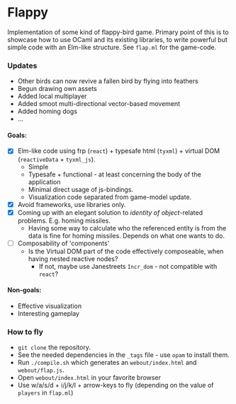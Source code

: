 # Flappy
Implementation of some kind of flappy-bird game.
Primary point of this is to showcase how to use OCaml and its existing 
libraries, to write powerful but simple code with an Elm-like structure. 
See `flap.ml` for the game-code.

### Updates
* Other birds can now revive a fallen bird by flying into feathers
* Begun drawing own assets
* Added local multiplayer
* Added smoot multi-directional vector-based movement
* Added homing dogs 
* ... 

#### Goals:
- [x] Elm-like code using frp (`react`) + typesafe html (`tyxml`) + 
virtual DOM (`reactiveData` + `tyxml_js`). 
  * Simple
  * Typesafe + functional - at least concerning the body of the application
  * Minimal direct usage of js-bindings.
  * Visualization code separated from game-model update.
- [x] Avoid frameworks, use libraries only.
- [x] Coming up with an elegant solution to *identity of object*-related 
problems. E.g. homing missiles.
  * Having some way to calculate who the referenced entity is from the data is fine for homing missiles. Depends on what one wants to do. 
- [ ] Composability of 'components' 
  * Is the Virtual DOM part of the code effectively composeable, when having 
    nested reactive nodes?
    * If not, maybe use Janestreets `Incr_dom` - not compatible with `react`?

#### Non-goals:
* Effective visualization 
* Interesting gameplay 

### How to fly
* `git clone` the repository.
* See the needed dependencies in the `_tags` file - use `opam` to install them.
* Run `./compile.sh` which generates an `webout/index.html` and `webout/flap.js`.
* Open `webout/index.html` in your favorite browser
* Use w/a/s/d + i/j/k/l + arrow-keys to fly (depending on the value of `players` in `flap.ml`)

